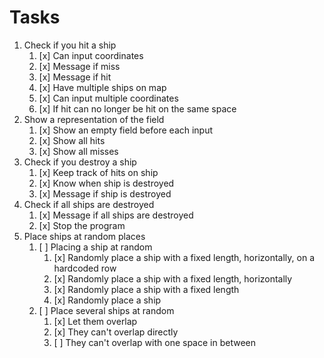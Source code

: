 # Tasks

1. Check if you hit a ship
    1. [x] Can input coordinates
    1. [x] Message if miss
    1. [x] Message if hit
    1. [x] Have multiple ships on map
    1. [x] Can input multiple coordinates
    1. [x] If hit can no longer be hit on the same space
1. Show a representation of the field
    1. [x] Show an empty field before each input
    1. [x] Show all hits
    1. [x] Show all misses
1. Check if you destroy a ship
    1. [x] Keep track of hits on ship
    1. [x] Know when ship is destroyed
    1. [x] Message if ship is destroyed
1. Check if all ships are destroyed
    1. [x] Message if all ships are destroyed
    1. [x] Stop the program
1. Place ships at random places
    1. [ ] Placing a ship at random
        1. [x] Randomly place a ship with a fixed length, horizontally, on a hardcoded row
        1. [x] Randomly place a ship with a fixed length, horizontally
        1. [x] Randomly place a ship with a fixed length
        1. [x] Randomly place a ship
    1. [ ] Place several ships at random
        1. [x] Let them overlap
        1. [x] They can't overlap directly
        1. [ ] They can't overlap with one space in between
